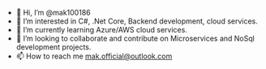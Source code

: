 - 👋 Hi, I’m @mak100186
- 👀 I’m interested in C#, .Net Core, Backend development, cloud services.
- 🌱 I’m currently learning Azure/AWS cloud services. 
- 💞️ I’m looking to collaborate and contribute on Microservices and NoSql development projects.
- 📫 How to reach me mak.official@outlook.com

<!---
mak100186/mak100186 is a ✨ special ✨ repository because its `README.md` (this file) appears on your GitHub profile.
You can click the Preview link to take a look at your changes.
--->
